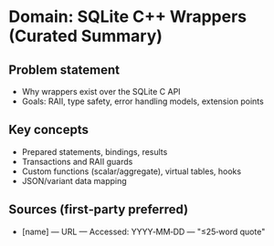 # Domain: SQLite C++ Wrappers (Curated Summary)

## Problem statement

- Why wrappers exist over the SQLite C API
- Goals: RAII, type safety, error handling models, extension points

## Key concepts

- Prepared statements, bindings, results
- Transactions and RAII guards
- Custom functions (scalar/aggregate), virtual tables, hooks
- JSON/variant data mapping

## Sources (first‑party preferred)

- [name] — URL — Accessed: YYYY‑MM‑DD — "≤25‑word quote"
